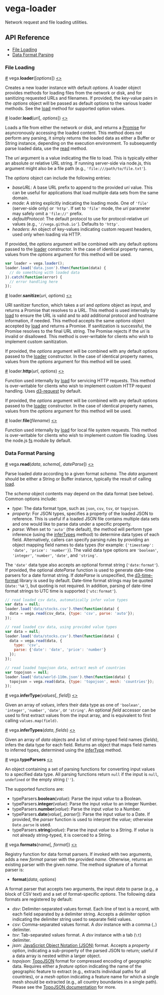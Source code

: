 # vega-loader

Network request and file loading utilities.

## API Reference

* [File Loading](#file-loading)
* [Data Format Parsing](#data-format-parsing)

### File Loading

<a name="loader" href="#loader">#</a>
vega.<b>loader</b>([<i>options</i>])
[<>](https://github.com/vega/vega-loader/blob/master/src/loader.js "Source")

Creates a new loader instance with default *options*. A loader object
provides methods for loading files from the network or disk, and for sanitizing
requested URLs and filenames. If provided, the key-value pairs in the *options*
object will be passed as default options to the various loader methods. See the
[load](#load) method for supported option values.

<a name="load" href="#load">#</a>
loader.<b>load</b>(<i>uri</i>[, <i>options</i>])
[<>](https://github.com/vega/vega-loader/blob/master/src/load.js "Source")

Loads a file from either the network or disk, and returns a
[Promise](https://developer.mozilla.org/en-US/docs/Web/JavaScript/Reference/Global_Objects/Promise)
for asyncronously accessing the loaded content. This method does not perform
any parsing, it simply returns the loaded data as either a Buffer or String
instance, depending on the execution environment. To subsequently parse loaded
data, use the [read](#read) method.

The *uri* argument is a value indicating the file to load. This is typically
either an absolute or relative URL string. If running server-side via node.js,
this argument might also be a file path (e.g., `'file:///path/to/file.txt'`).

The *options* object can include the following entries:
- *baseURL*: A base URL prefix to append to the provided *uri* value. This can
be useful for applications that load multiple data sets from the same domain.
- *mode*: A string explicitly indicating the loading mode. One of `'file'`
(server-side only) or `'http'`. If set to `'file'` mode, the *uri* parameter
may safely omit a `'file://'` prefix.
- *defaultProtocol*: The default protocol to use for protocol-relative *uri*
values (e.g., `'//vega.github.io'`). Defaults to `'http'`.
- *headers*: An object of key-values indicating custom request headers, used
only when loading via HTTP.

If provided, the *options* argument will be combined with any default options
passed to the [loader](#loader) constructor. In the case of identical property
names, values from the *options* argument for this method will be used.

```js
var loader = vega.loader();
loader.load('data.json').then(function(data) {
  // do something with loaded data
}).catch(function(error) {
  // error handling here
});
```

<a name="load_sanitize" href="load_sanitize">#</a>
loader.<b>sanitize</b>(<i>uri</i>, <i>options</i>)
[<>](https://github.com/vega/vega-loader/blob/master/src/loader.js "Source")

URI sanitizer function, which takes a *uri* and *options* object as input,
and returns a Promise that resolves to a URL. This method is used internally by
[load](#load) to ensure the URL is valid and to add additional protocol and
hostname information, if needed. This method accepts the same *options* object
accepted by [load](#load) and returns a Promise. If sanitization is successful,
the Promise resolves to the final URL string. The Promise rejects if the *uri*
is invalid or disallowed. This method is over-writable for clients who wish to
implement custom sanitization.

If provided, the *options* argument will be combined with any default options
passed to the [loader](#loader) constructor. In the case of identical property
names, values from the *options* argument for this method will be used.

<a name="load_http" href="load_http">#</a>
loader.<b>http</b>(<i>url</i>, <i>options</i>)
[<>](https://github.com/vega/vega-loader/blob/master/src/loader.js "Source")

Function used internally by [load](#load) for servicing HTTP requests. This
method is over-writable for clients who wish to implement custom HTTP request
handling. Uses [d3-request](https://github.com/d3/d3-request) by default.

If provided, the *options* argument will be combined with any default options
passed to the [loader](#loader) constructor. In the case of identical property
names, values from the *options* argument for this method will be used.

<a name="load_file" href="load_file">#</a>
loader.<b>file</b>(<i>filename</i>)
[<>](https://github.com/vega/vega-loader/blob/master/src/loader.js "Source")

Function used internally by [load](#load) for local file system requests. This
method is over-writable for clients who wish to implement custom file loading.
Uses the node.js [fs](https://nodejs.org/api/fs.html) module by default.

### Data Format Parsing

<a name="read" href="#read">#</a>
vega.<b>read</b>(<i>data</i>, <i>schema</i>[, <i>dateParse</i>])
[<>](https://github.com/vega/vega-loader/blob/master/src/read.js "Source")

Parse loaded *data* according to a given format *schema*. The *data* argument
should be either a String or Buffer instance, typically the result of
calling [load](#load).

The *schema* object contents may depend on the data format (see below).
Common options include:
- *type*: The data format type, such as `json`, `csv`, `tsv`, or `topojson`.
- *property*: For JSON types, specifies a property of the loaded JSON to
reference. This is useful if a loaded JSON file contains multiple data sets
and one would like to parse data under a specific property.
- *parse*: When set to `'auto'` (the default), the method will perform type
inference (using the [inferTypes](#inferTypes) method) to determine data types
of each field. Alternatively, callers can specify parsing rules by providing
an object mapping field names to data types (for example: `{'timestamp':
'date', 'price': 'number'}`). The valid data type options are `'boolean'`,
`'integer'`, `'number'`, `'date'`, and `'string'`.

The `'date'` data type also accepts an optional format string
(`'date:format'`). If provided, the optional *dateParse* function is used to
generate date-time parsers for a date format string. If *dateParse* is
unspecified, the [d3-time-format](https://github.com/d3/d3-time-format)
library is used by default. Date-time format strings may be quoted
(`date:'%A'`), but quoting is not required. In addition, parsing of
date-time format strings to UTC time is supported (`'utc:format'`).

```js
// read loaded csv data, automatically infer value types
var data = null;
loader.load('data/stocks.csv').then(function(data) {
  data = vega.read(csv_data, {type: 'csv', parse: 'auto'});
});
```

```js
// read loaded csv data, using provided value types
var data = null;
loader.load('data/stocks.csv').then(function(data) {
  data = vega.read(data, {
    type: 'csv',
    parse: {'date': 'date', 'price': 'number'}
  });
});
```

```js
// read loaded topojson data, extract mesh of countries
var topojson = null;
loader.load('data/world-110m.json').then(function(data) {
  topojson = vega.read(data, {type: 'topojson', mesh: 'countries'});
});
```

<a name="inferType" href="#inferType">#</a>
vega.<b>inferType</b>(<i>values</i>[, <i>field</i>])
[<>](https://github.com/vega/vega-loader/blob/master/src/type.js "Source")

Given an array of *values*, infers their data type as one of `'boolean'`,
`'integer'`, `'number'`, `'date'`, or `'string'`. An optional *field* accessor
can be used to first extract values from the input array, and is equivalent to
first calling `values.map(field)`.

<a name="inferTypes" href="#inferTypes">#</a>
vega.<b>inferTypes</b>(<i>data</i>, <i>fields</i>)
[<>](https://github.com/vega/vega-loader/blob/master/src/type.js "Source")

Given an array of *data* objects and a list of string-typed field names
(*fields*), infers the data type for each field. Returns an object that maps
field names to inferred types, determined using the [inferType](#inferType)
method.

<a name="typeParsers" href="#typeParsers">#</a>
vega.<b>typeParsers</b>
[<>](https://github.com/vega/vega-loader/blob/master/src/type.js "Source")

An object containing a set of parsing functions for converting input values
to a specified data type. All parsing functions return `null` if the input
is `null`, `undefined` or the empty string (`''`).

The supported functions are:
- typeParsers.<b>boolean</b>(<i>value</i>): Parse the input *value* to a
Boolean.
- typeParsers.<b>integer</b>(<i>value</i>): Parse the input *value* to an
integer Number.
- typeParsers.<b>number</b>(<i>value</i>): Parse the input *value* to a
Number.
- typeParsers.<b>date</b>(<i>value</i>[, <i>parser</i>]): Parse the input
*value* to a Date. If provided, the *parser* function is used to interpret
the *value*; otherwise `Date.parse` is used.
- typeParsers.<b>string</b>(<i>value</i>): Parse the input *value* to a String.
If *value* is not already string-typed, it is coerced to a String.

<a name="formats" href="#formats">#</a>
vega.<b>formats</b>(<i>name</i>[, <i>format</i>])
[<>](https://github.com/vega/vega-loader/blob/master/src/formats/index.js "Source")

Registry function for data format parsers. If invoked with two arguments, adds
a new *format* parser with the provided *name*. Otherwise, returns an existing
parser with the given *name*. The method signature of a format parser is:
- <b>format</b>(<i>data</i>, <i>options</i>)

A format parser that accepts two arguments, the input *data* to parse
(e.g., a block of CSV text) and a set of format-specific *options*.
The following data formats are registered by default:
- *dsv*: Delimiter-separated values format. Each line of text is a record,
with each field separated by a delimiter string. Accepts a *delimiter* option
indicating the delimiter string used to separate field values.
- *csv*: Comma-separated values format. A *dsv* instance with a comma (`,`)
delimiter.
- *tsv*: Tab-separated values format. A *dsv* instance with a tab (`\t`)
delimiter.
- *json*: [JavaScript Object Notation (JSON)](https://en.wikipedia.org/wiki/JSON)
format. Accepts a *property* option, indicating a sub-property of the parsed
JSON to return; useful if a data array is nested within a larger object.
- *topojson*: [TopoJSON](https://github.com/mbostock/topojson/wiki) format for
compressed encoding of geographic data. Requires either a *feature* option
indicating the name of the geographic feature to extract (e.g., extracts
individual paths for all countries), or a *mesh* option indicating a feature
name for which a single mesh should be extracted (e.g., all country
boundaries in a single path). Please see the
[TopoJSON documentation](https://github.com/mbostock/topojson/wiki) for more.
